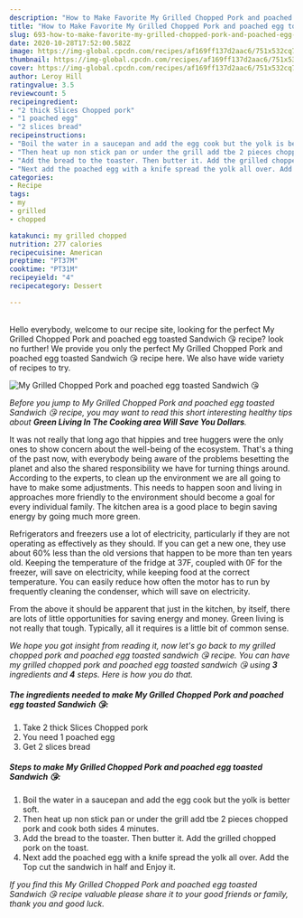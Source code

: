 ```yaml
---
description: "How to Make Favorite My Grilled Chopped Pork and poached egg toasted Sandwich 😘"
title: "How to Make Favorite My Grilled Chopped Pork and poached egg toasted Sandwich 😘"
slug: 693-how-to-make-favorite-my-grilled-chopped-pork-and-poached-egg-toasted-sandwich
date: 2020-10-28T17:52:00.582Z
image: https://img-global.cpcdn.com/recipes/af169ff137d2aac6/751x532cq70/my-grilled-chopped-pork-and-poached-egg-toasted-sandwich-😘-recipe-main-photo.jpg
thumbnail: https://img-global.cpcdn.com/recipes/af169ff137d2aac6/751x532cq70/my-grilled-chopped-pork-and-poached-egg-toasted-sandwich-😘-recipe-main-photo.jpg
cover: https://img-global.cpcdn.com/recipes/af169ff137d2aac6/751x532cq70/my-grilled-chopped-pork-and-poached-egg-toasted-sandwich-😘-recipe-main-photo.jpg
author: Leroy Hill
ratingvalue: 3.5
reviewcount: 5
recipeingredient:
- "2 thick Slices Chopped pork"
- "1 poached egg"
- "2 slices bread"
recipeinstructions:
- "Boil the water in a saucepan and add the egg cook but the yolk is better soft."
- "Then heat up non stick pan or under the grill add tbe 2 pieces chopped pork and cook both sides 4 minutes."
- "Add the bread to the toaster. Then butter it. Add the grilled chopped pork on the toast."
- "Next add the poached egg with a knife spread the yolk all over. Add the Top cut the sandwich in half and Enjoy it."
categories:
- Recipe
tags:
- my
- grilled
- chopped

katakunci: my grilled chopped 
nutrition: 277 calories
recipecuisine: American
preptime: "PT37M"
cooktime: "PT31M"
recipeyield: "4"
recipecategory: Dessert

---
```

<br>
Hello everybody, welcome to our recipe site, looking for the perfect My Grilled Chopped Pork and poached egg toasted Sandwich 😘 recipe? look no further! We provide you only the perfect My Grilled Chopped Pork and poached egg toasted Sandwich 😘 recipe here. We also have wide variety of recipes to try.
<br>


![My Grilled Chopped Pork and poached egg toasted Sandwich 😘](https://img-global.cpcdn.com/recipes/af169ff137d2aac6/751x532cq70/my-grilled-chopped-pork-and-poached-egg-toasted-sandwich-😘-recipe-main-photo.jpg)

<i>Before you jump to My Grilled Chopped Pork and poached egg toasted Sandwich 😘 recipe, you may want to read this short interesting healthy tips about 
<strong>Green Living In The Cooking area Will Save You Dollars</strong>.</i>
</br>

It was not really that long ago that hippies and tree huggers were the only ones to show concern about the well-being of the ecosystem. That's a thing of the past now, with everybody being aware of the problems besetting the planet and also the shared responsibility we have for turning things around. According to the experts, to clean up the environment we are all going to have to make some adjustments. This needs to happen soon and living in approaches more friendly to the environment should become a goal for every individual family. The kitchen area is a good place to begin saving energy by going much more green.

Refrigerators and freezers use a lot of electricity, particularly if they are not operating as effectively as they should. If you can get a new one, they use about 60% less than the old versions that happen to be more than ten years old. Keeping the temperature of the fridge at 37F, coupled with 0F for the freezer, will save on electricity, while keeping food at the correct temperature. You can easily reduce how often the motor has to run by frequently cleaning the condenser, which will save on electricity.

From the above it should be apparent that just in the kitchen, by itself, there are lots of little opportunities for saving energy and money. Green living is not really that tough. Typically, all it requires is a little bit of common sense.


<i>We hope you got insight from reading it, now let's go back to my grilled chopped pork and poached egg toasted sandwich 😘 recipe. You can have my grilled chopped pork and poached egg toasted sandwich 😘 using <strong>3</strong> ingredients and <strong>4</strong> steps. Here is how you do that.
</i>

##### The ingredients needed to make My Grilled Chopped Pork and poached egg toasted Sandwich 😘:

1. Take 2 thick Slices Chopped pork
1. You need 1 poached egg
1. Get 2 slices bread


##### Steps to make My Grilled Chopped Pork and poached egg toasted Sandwich 😘:

1. Boil the water in a saucepan and add the egg cook but the yolk is better soft.
1. Then heat up non stick pan or under the grill add tbe 2 pieces chopped pork and cook both sides 4 minutes.
1. Add the bread to the toaster. Then butter it. Add the grilled chopped pork on the toast.
1. Next add the poached egg with a knife spread the yolk all over. Add the Top cut the sandwich in half and Enjoy it.


<i>If you find this My Grilled Chopped Pork and poached egg toasted Sandwich 😘 recipe valuable please share it to your good friends or family, thank you and good luck.</i>
